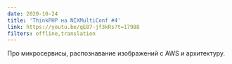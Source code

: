 ```yaml
---
date: 2020-10-24
title: 'ThinkPHP на NIXMultiConf #4'
link: https://youtu.be/qE87-jf3kRs?t=17988
filters: offline,translation
---
```


Про микросервисы, распознавание изображений с AWS и архитектуру.
